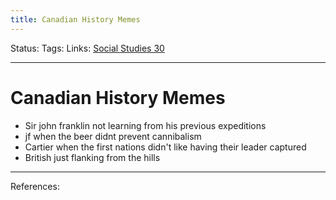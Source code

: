 ```yaml
---
title: Canadian History Memes
---
```

Status:
Tags:
Links: [Social Studies 30](out/social-studies-30.md)
___
# Canadian History Memes
- Sir john franklin not learning from his previous expeditions
- jf when the beer didnt prevent cannibalism
- Cartier when the first nations didn't like having their leader captured
- British just flanking from the hills
___
References: